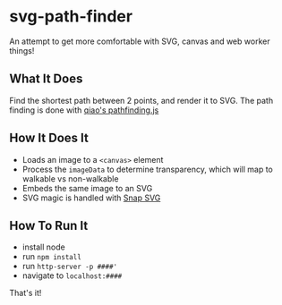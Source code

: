 # svg-path-finder
An attempt to get more comfortable with SVG, canvas and web worker things!

## What It Does
Find the shortest path between 2 points, and render it to SVG.  The path finding is done with [qiao's pathfinding.js](https://github.com/qiao/PathFinding.js)

## How It Does It
* Loads an image to a `<canvas>` element
* Process the `imageData` to determine transparency, which will map to walkable vs non-walkable
* Embeds the same image to an SVG
* SVG magic is handled with [Snap SVG](http://snapsvg.io/)

## How To Run It
* install node
* run `npm install`
* run `http-server -p ####'`
* navigate to `localhost:####`

That's it!